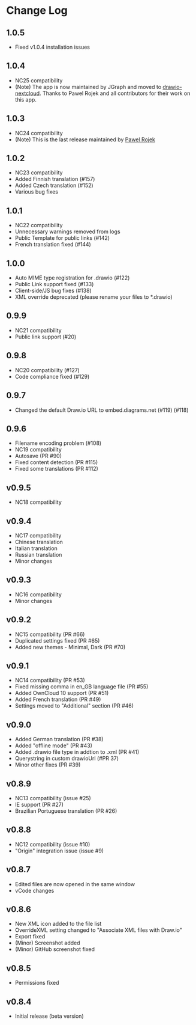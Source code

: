 # Change Log

## 1.0.5
- Fixed v1.0.4 installation issues
## 1.0.4
- NC25 compatibility
- (Note) The app is now maintained by JGraph and moved to [drawio-nextcloud](https://github.com/jgraph/drawio-nextcloud). Thanks to Pawel Rojek and all contributors for their work on this app.

## 1.0.3
- NC24 compatibility
- (Note) This is the last release maintained by [Pawel Rojek](https://github.com/pawelrojek)

## 1.0.2
- NC23 compatibility
- Added Finnish translation (#157)
- Added Czech translation (#152)
- Various bug fixes

## 1.0.1
- NC22 compatibility
- Unnecessary warnings removed from logs
- Public Template for public links (#142)
- French translation fixed (#144)

## 1.0.0
- Auto MIME type registration for .drawio (#122)
- Public Link support fixed (#133)
- Client-side/JS bug fixes (#138)
- XML override deprecated (please rename your files to *.drawio)

## 0.9.9
- NC21 compatibility
- Public link support (#20)

## 0.9.8
- NC20 compatibility (#127)
- Code compliance fixed (#129)

## 0.9.7
- Changed the default Draw.io URL to embed.diagrams.net (#119) (#118)

## 0.9.6
- Filename encoding problem (#108)
- NC19 compatibility
- Autosave (PR #90)
- Fixed content detection (PR #115)
- Fixed some translations (PR #112)

## v0.9.5
- NC18 compatibility

## v0.9.4
- NC17 compatibility
- Chinese translation
- Italian translation
- Russian translation
- Minor changes

## v0.9.3
- NC16 compatibility
- Minor changes

## v0.9.2
- NC15 compatibility (PR #66)
- Duplicated settings fixed (PR #65)
- Added new themes - Minimal, Dark (PR #70)

## v0.9.1
- NC14 compatibility (PR #53)
- Fixed missing comma in en_GB language file (PR #55)
- Added OwnCloud 10 support (PR #51)
- Added French translation (PR #49)
- Settings moved to "Additional" section (PR #46)

## v0.9.0
- Added German translation (PR #38)
- Added "offline mode" (PR #43)
- Added .drawio file type in addtion to .xml (PR #41)
- Querystring in custom drawioUrl (#PR 37)
- Minor other fixes (PR #39)

## v0.8.9
- NC13 compatibility (issue #25)
- IE support (PR #27)
- Brazilian Portuguese translation (PR #26)

## v0.8.8
- NC12 compatibility (issue #10)
- "Origin" integration issue (issue #9)

## v0.8.7
- Edited files are now opened in the same window
- vCode changes

## v0.8.6
- New XML icon added to the file list
- OverrideXML setting changed to "Associate XML files with Draw.io"
- Export fixed
- (Minor) Screenshot added
- (Minor) GitHub screenshot fixed

## v0.8.5
- Permissions fixed

## v0.8.4
- Initial release (beta version)